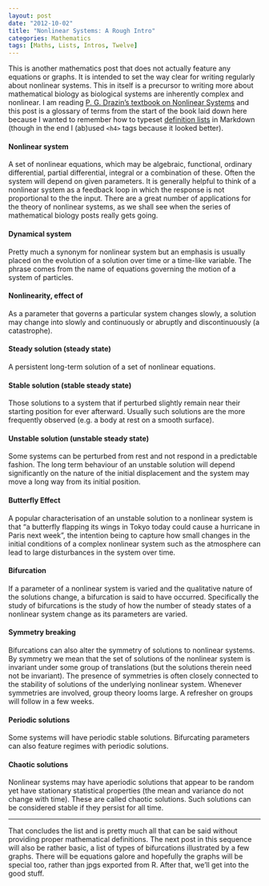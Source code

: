 ```yaml
---
layout: post
date: "2012-10-02"
title: "Nonlinear Systems: A Rough Intro"
categories: Mathematics
tags: [Maths, Lists, Intros, Twelve]
---
```


This is another mathematics post that does not actually feature any equations or graphs. It is intended to set the way clear for writing regularly about nonlinear systems. This in itself is a precursor to writing more about mathematical biology as biological systems are inherently complex and nonlinear. I am reading [P. G. Drazin’s textbook on Nonlinear Systems](http://www.amazon.co.uk/Nonlinear-Systems-Cambridge-Applied-Mathematics/dp/0521406684/ref=sr_1_1?ie=UTF8&qid=1349212296&sr=8-1) and this post is a glossary of terms from the start of the book laid down here because I wanted to remember how to typeset [definition lists](http://www.w3schools.com/tags/tag_dl.asp) in Markdown (though in the end I (ab)used `<h4>` tags because it looked better).

#### Nonlinear system

A set of nonlinear equations, which may be algebraic, functional, ordinary differential, partial differential, integral or a combination of these. Often the system will depend on given parameters. It is generally helpful to think of a nonlinear system as a feedback loop in which the response is not proportional to the the input. There are a great number of applications for the theory of nonlinear systems, as we shall see when the series of mathematical biology posts really gets going.

#### Dynamical system

Pretty much a synonym for nonlinear system but an emphasis is usually placed on the evolution of a solution over time or a time-like variable. The phrase comes from the name of equations governing the motion of a system of particles.

#### Nonlinearity, effect of

As a parameter that governs a particular system changes slowly, a solution may change into slowly and continuously or abruptly and discontinuously (a catastrophe).

#### Steady solution (steady state)

A persistent long-term solution of a set of nonlinear equations.

#### Stable solution (stable steady state)

Those solutions to a system that if perturbed slightly remain near their starting position for ever afterward. Usually such solutions are the more frequently observed (e.g. a body at rest on a smooth surface). 

#### Unstable solution (unstable steady state)

Some systems can be perturbed from rest and not respond in a predictable fashion. The long term behaviour of an unstable solution will depend significantly on the nature of the initial displacement and the system may move a long way from its initial position. 

#### Butterfly Effect

A popular characterisation of an unstable solution to a nonlinear system is that “a butterfly flapping its wings in Tokyo today could cause a hurricane in Paris next week”, the intention being to capture how small changes in the initial conditions of a complex nonlinear system such as the atmosphere can lead to large disturbances in the system over time.

#### Bifurcation

If a parameter of a nonlinear system is varied and the qualitative nature of the solutions change, a bifurcation is said to have occurred. Specifically the study of bifurcations is the study of how the number of steady states of a nonlinear system change as its parameters are varied.

#### Symmetry breaking

Bifurcations can also alter the symmetry of solutions to nonlinear systems. By symmetry we mean that the set of solutions of the nonlinear system is invariant under some group of translations (but the solutions therein need not be invariant). The presence of symmetries is often closely connected to the stability of solutions of the underlying nonlinear system. Whenever symmetries are involved, group theory looms large. A refresher on groups will follow in a few weeks.

#### Periodic solutions

Some systems will have periodic stable solutions. Bifurcating parameters can also feature regimes with periodic solutions.

#### Chaotic solutions

Nonlinear systems may have aperiodic solutions that appear to be random yet have stationary statistical properties (the mean and variance do not change with time). These are called chaotic solutions. Such solutions can be considered stable if they persist for all time.

***

That concludes the list and is pretty much all that can be said without providing proper mathematical definitions. The next post in this sequence will also be rather basic, a list of types of bifurcations illustrated by a few graphs. There will be equations galore and hopefully the graphs will be special too, rather than jpgs exported from R. After that, we’ll get into the good stuff.